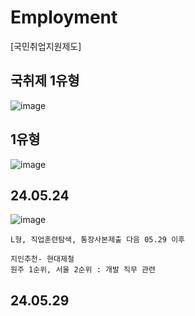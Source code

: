 # Employment
[국민취업지원제도] 
## 국취제 1유형
![image](https://github.com/chihyeonwon/Employment/assets/58906858/130ae309-0145-4bc9-81b6-6414f339beab)
## 1유형
![image](https://github.com/chihyeonwon/Employment/assets/58906858/e3901bbf-92cb-4403-af72-d3e84e1ec93e)
## 24.05.24
![image](https://github.com/chihyeonwon/Employment/assets/58906858/b6cf34d5-87e4-40ae-aa09-3fc82adad0af)
```
L형, 직업훈련탐색, 통장사본제출 다음 05.29 이후

지인추천- 현대제철
원주 1순위, 서울 2순위 : 개발 직무 관련 
```
## 24.05.29
